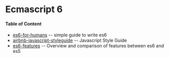 Ecmascript 6
=========================== 

#### Table of Content

* [es6-for-humans][] -- simple guide to write es6
* [airbnb-javascript-styleguide][] -- Javascript Style Guide
* [es6-features][] -- Overview and comparison of features between es6 and es5

[es6-for-humans]: https://github.com/metagrover/ES6-for-humans
[airbnb-javascript-styleguide]: https://github.com/airbnb/javascript
[es6-features]: http://es6-features.org/#Constants
